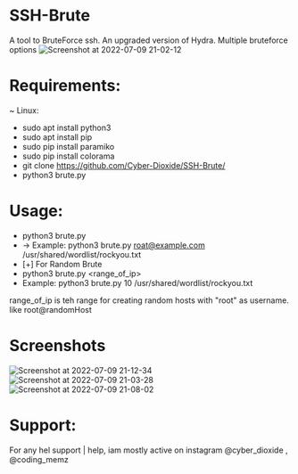 # SSH-Brute
A tool to BruteForce ssh. An upgraded version of Hydra. Multiple bruteforce options
![Screenshot at 2022-07-09 21-02-12](https://user-images.githubusercontent.com/93708296/178113906-b52ef2c9-5a1e-487c-8265-2485e0754ad8.png)

               
               
 # Requirements: 
 ~ Linux:
 *  sudo apt install python3
 *  sudo apt install pip
 *  sudo pip install paramiko
 *  sudo pip install colorama
 *  git clone https://github.com/Cyber-Dioxide/SSH-Brute/
 *  python3 brute.py
 
 # Usage:
 
 *  python3 brute.py <username> <wordlist>
 * -> Example: python3 brute.py roat@example.com /usr/shared/wordlist/rockyou.txt
 * [+] For Random Brute
 * python3 brute.py <range_of_ip> <wordlist>
 * Example: python3 brute.py 10 /usr/shared/wordlist/rockyou.txt
 
 range_of_ip is teh range for creating random hosts with "root" as username. like root@randomHost 
 
 # Screenshots
 
 
 ![Screenshot at 2022-07-09 21-12-34](https://user-images.githubusercontent.com/93708296/178113939-8707e2a3-1474-4d1c-b8d1-f645fad7b5e4.png)
![Screenshot at 2022-07-09 21-03-28](https://user-images.githubusercontent.com/93708296/178113944-552c30ac-baf2-4235-86b0-9dd3222afb2a.png)
![Screenshot at 2022-07-09 21-08-02](https://user-images.githubusercontent.com/93708296/178113947-4bbd7e5b-58d0-4eed-ba1a-827e9c26b640.png)

 
 # Support:
 For any hel support | help, iam mostly active on instagram @cyber_dioxide , @coding_memz
 
 
 
 

